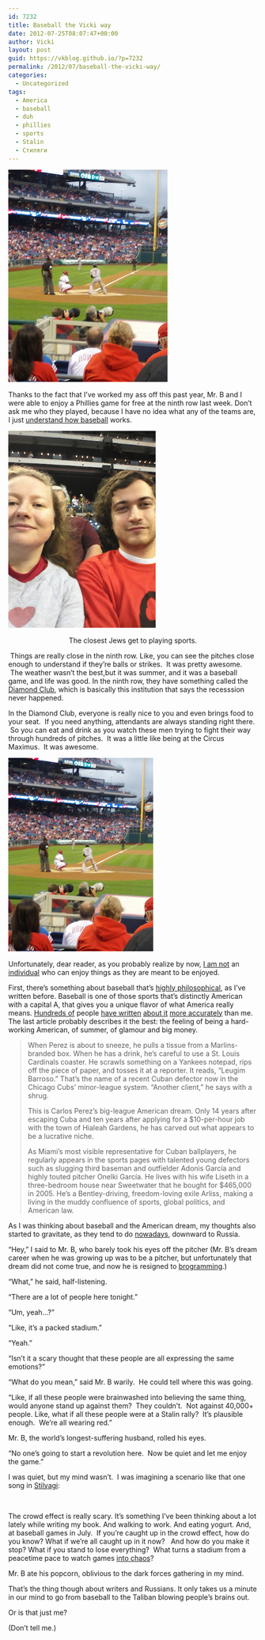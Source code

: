 ```yaml
---
id: 7232
title: Baseball the Vicki way
date: 2012-07-25T08:07:47+00:00
author: Vicki
layout: post
guid: https://vkblog.github.io/?p=7232
permalink: /2012/07/baseball-the-vicki-way/
categories:
  - Uncategorized
tags:
  - America
  - baseball
  - duh
  - phillies
  - sports
  - Stalin
  - Стиляги
---
```

[<img class="aligncenter size-full wp-image-7233" title="IMG_20120720_190821" src="https://raw.githubusercontent.com/vkblog/vkblog.github.io/master/public/img/2012/07/IMG_20120720_190821.jpeg" alt="" width="322" height="429" />](https://raw.githubusercontent.com/vkblog/vkblog.github.io/master/public/img/2012/07/IMG_20120720_190821.jpeg)

Thanks to the fact that I&#8217;ve worked my ass off this past year, Mr. B and I were able to enjoy a Phillies game for free at the ninth row last week. Don&#8217;t ask me who they played, because I have no idea what any of the teams are, I just <a href="https://vkblog.github.io/2010/08/friday-links-27/" target="_blank">understand how baseball</a> works.

[<img class="aligncenter size-full wp-image-7254" title="IMG_20120720_190331" src="https://raw.githubusercontent.com/vkblog/vkblog.github.io/master/public/img/2012/07/IMG_20120720_190331.jpeg" alt="" width="298" height="398" />](https://raw.githubusercontent.com/vkblog/vkblog.github.io/master/public/img/2012/07/IMG_20120720_190331.jpeg)

<p style="text-align: center;">
  The closest Jews get to playing sports.
</p>

<p style="text-align: left;">
   <span style="text-align: left;">Things are really close in the ninth row. Like, you can see the pitches close enough to understand if they&#8217;re balls or strikes.  It was pretty awesome.  The weather wasn&#8217;t the best,but it was summer, and it was a baseball game, and life was good. In the ninth row, they have something called the </span><a style="text-align: left;" href="http://philadelphia.phillies.mlb.com/phi/ticketing/premium_dc.jsp" target="_blank">Diamond Club</a><span style="text-align: left;">, which is basically this institution that says the recesssion never happened. </span>
</p>

<p style="text-align: left;">
  In the Diamond Club, everyone is really nice to you and even brings food to your seat.  If you need anything, attendants are always standing right there.  So you can eat and drink as you watch these men trying to fight their way through hundreds of pitches.  It was a little like being at the Circus Maximus.  It was awesome.
</p>

<p style="text-align: left;">
  <a href="https://raw.githubusercontent.com/vkblog/vkblog.github.io/master/public/img/2012/07/IMG_20120720_1908211.jpeg"><img class="aligncenter size-full wp-image-7255" title="IMG_20120720_190821" src="https://raw.githubusercontent.com/vkblog/vkblog.github.io/master/public/img/2012/07/IMG_20120720_1908211.jpeg" alt="" width="293" height="391" /></a>
</p>

<p style="text-align: left;">
  Unfortunately, dear reader, as you probably realize by now, <a href="https://vkblog.github.io/2011/06/hookah-neuroses/" target="_blank">I am not</a> an <a href="https://vkblog.github.io/2011/09/facebook-anxiety/" target="_blank">individual</a> who can enjoy things as they are meant to be enjoyed.
</p>

<p style="text-align: left;">
  First, there&#8217;s something about baseball that&#8217;s <a href="https://vkblog.github.io/2011/11/stream-of-thoughts-on-heroes-and-the-art-of-fielding-at-penn-state/" target="_blank">highly philosophical</a>, as I&#8217;ve written before. Baseball is one of those sports that&#8217;s distinctly American with a capital A, that gives you a unique flavor of what America really means. <a href="http://www.thepointmag.com/2011/essays/steroids-baseball-america" target="_blank">Hundreds of</a> people <a href="http://www.motherjones.com/politics/2011/07/baseball-war-american-pastime-red-sox" target="_blank">have written</a> <a href="http://www.amazon.com/Summerland-Michael-Chabon/dp/0786808772" target="_blank">about it</a> <a href="http://www.miaminewtimes.com/content/printVersion/3268962/" target="_blank">more accurately</a> than me. The last article probably describes it the best: the feeling of being a hard-working American, of summer, of glamour and big money.
</p>

> When Perez is about to sneeze, he pulls a tissue from a Marlins-branded box. When he has a drink, he&#8217;s careful to use a St. Louis Cardinals coaster. He scrawls something on a Yankees notepad, rips off the piece of paper, and tosses it at a reporter. It reads, &#8220;Leugim Barroso.&#8221; That&#8217;s the name of a recent Cuban defector now in the Chicago Cubs&#8217; minor-league system. &#8220;Another client,&#8221; he says with a shrug.
> 
> This is Carlos Perez&#8217;s big-league American dream. Only 14 years after escaping Cuba and ten years after applying for a $10-per-hour job with the town of Hialeah Gardens, he has carved out what appears to be a lucrative niche.
> 
> As Miami&#8217;s most visible representative for Cuban ballplayers, he regularly appears in the sports pages with talented young defectors such as slugging third baseman and outfielder Adonis García and highly touted pitcher Onelki García. He lives with his wife Liseth in a three-bedroom house near Sweetwater that he bought for $465,000 in 2005. He&#8217;s a Bentley-driving, freedom-loving exile Arliss, making a living in the muddy confluence of sports, global politics, and American law.

<p style="text-align: left;">
  As I was thinking about baseball and the American dream, my thoughts also started to gravitate, as they tend to do <a href="https://vkblog.github.io/2012/06/why-do-i-do-this-to-myself/" target="_blank">nowadays</a>, downward to Russia.
</p>

&#8220;Hey,&#8221; I said to Mr. B, who barely took his eyes off the pitcher (Mr. B&#8217;s dream career when he was growing up was to be a pitcher, but unfortunately that dream did not come true, and now he is resigned to <a href="http://www.youtube.com/watch?v=Qi_AAqi0RZM" target="_blank">brogramming</a>.)

&#8220;What,&#8221; he said, half-listening.

&#8220;There are a lot of people here tonight.&#8221;

&#8220;Um, yeah&#8230;?&#8221;

&#8220;Like, it&#8217;s a packed stadium.&#8221;

&#8220;Yeah.&#8221;

&#8220;Isn&#8217;t it a scary thought that these people are all expressing the same emotions?&#8221;

&#8220;What do you mean,&#8221; said Mr. B warily.  He could tell where this was going.

&#8220;Like, if all these people were brainwashed into believing the same thing, would anyone stand up against them?  They couldn&#8217;t.  Not against 40,000+ people. Like, what if all these people were at a Stalin rally?  It&#8217;s plausible enough.  We&#8217;re all wearing red.&#8221;

Mr. B, the world&#8217;s longest-suffering husband, rolled his eyes.

&#8220;No one&#8217;s going to start a revolution here.  Now be quiet and let me enjoy the game.&#8221;

I was quiet, but my mind wasn&#8217;t.  I was imagining a scenario like that one song in <a href="http://en.wikipedia.org/wiki/Stilyagi_(film)" target="_blank">Stilyagi</a>:



&nbsp;

The crowd effect is really scary. It&#8217;s something I&#8217;ve been thinking about a lot lately while writing my book. And walking to work. And eating yogurt. And, at baseball games in July.  If you&#8217;re caught up in the crowd effect, how do you know? What if we&#8217;re all caught up in it now?   And how do you make it stop? What if you stand to lose everything?  What turns a stadium from a peacetime pace to watch games <a href="http://en.wikipedia.org/wiki/Ghazi_Stadium" target="_blank">into chaos</a>?

Mr. B ate his popcorn, oblivious to the dark forces gathering in my mind.

That&#8217;s the thing though about writers and Russians. It only takes us a minute in our mind to go from baseball to the Taliban blowing people&#8217;s brains out.

Or is that just me?

(Don&#8217;t tell me.)